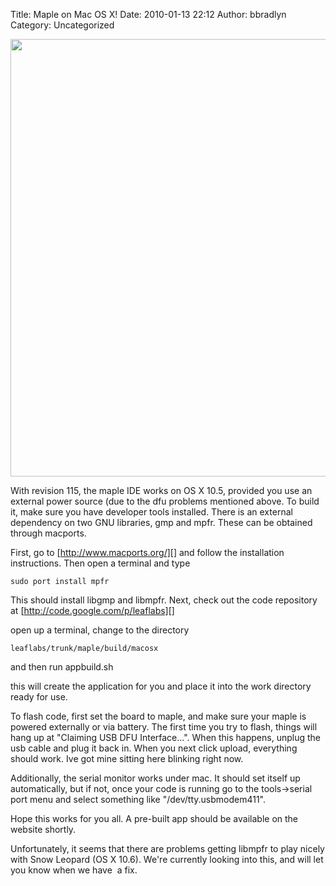 Title: Maple on Mac OS X!
Date: 2010-01-13 22:12
Author: bbradlyn
Category: Uncategorized

<center>
<img src="http://leaflabs.com/wp-content/uploads/maplepic-1024x640.jpg" width="700px;">
</center>

With revision 115, the maple IDE works on OS X 10.5, provided you use an
external power source (due to the dfu problems mentioned above. To build
it, make sure you have developer tools installed. There is an external
dependency on two GNU libraries, gmp and mpfr. These can be obtained
through macports.

First, go to [http://www.macports.org/][] and follow the installation
instructions. Then open a terminal and type

    sudo port install mpfr

This should install libgmp and libmpfr. Next, check out the code
repository at [http://code.google.com/p/leaflabs][]

open up a terminal, change to the directory

    leaflabs/trunk/maple/build/macosx

and then run appbuild.sh

this will create the application for you and place it into the work
directory ready for use.

To flash code, first set the board to maple, and make sure your maple is
powered externally or via battery. The first time you try to flash,
things will hang up at "Claiming USB DFU Interface...". When this
happens, unplug the usb cable and plug it back in. When you next click
upload, everything should work. Ive got mine sitting here blinking right
now.

Additionally, the serial monitor works under mac. It should set itself
up automatically, but if not, once your code is running go to the
tools-\>serial port menu and select something like
"/dev/tty.usbmodem411".

Hope this works for you all. A pre-built app should be available on the
website shortly.

Unfortunately, it seems that there are problems getting libmpfr to play
nicely with Snow Leopard (OS X 10.6). We're currently looking into this,
and will let you know when we have  a fix.

  [http://www.macports.org/]: http://www.macports.org/ "http://www.macports.org/"
  [http://code.google.com/p/leaflabs]: http://code.google.com/p/leaflabs "http://code.google.com/p/leaflabs"
